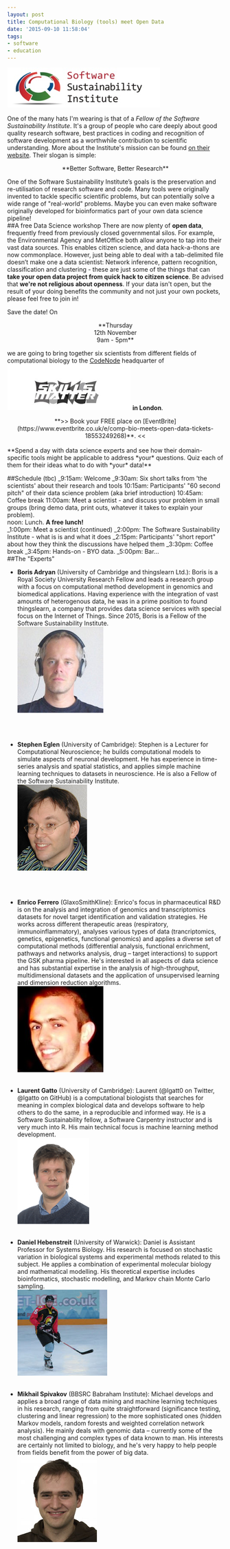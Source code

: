 ```yaml
---
layout: post
title: Computational Biology (tools) meet Open Data
date: '2015-09-10 11:58:04'
tags:
- software
- education
---
```


![](/content/images/2015/09/SSI.jpg)

One of the many hats I'm wearing is that of a *Fellow of the Software Sustainability Institute*. It's a group of people who care deeply about good quality research software, best practices in coding and recognition of software development as a worthwhile contribution to scientific understanding. More about the Institute's mission can be found [on their website](http://www.software.ac.uk). Their slogan is simple:

<center>**Better Software, Better Research**</center>

One of the Software Sustainability Institute’s goals is the preservation and re-utilisation of research software and code. Many tools were originally invented to tackle specific scientific problems, but can potentially solve a wide range of "real-world" problems. Maybe you can even make software originally developed for bioinformatics part of your own data science pipeline!
<br>
##A free Data Science workshop
There are now plenty of **open data**, frequently freed from previously closed governmental silos. For example, the Environmental Agency and MetOffice both allow anyone to tap into their vast data sources. This enables citizen science, and data hack-a-thons are now commonplace. However, just being able to deal with a tab-delimited file doesn’t make one a data scientist: Network inference, pattern recognition, classification and clustering - these are just some of the things that can **take your open data project from quick hack to citizen science**. Be advised that **we're not religious about openness**. If your data isn't open, but the result of your doing benefits the community and not just your own pockets, please feel free to join in!

Save the date! On
<center>
**Thursday<br>12th November<br>9am - 5pm**
</center>

we are going to bring together six scientists from different fields of computational biology to  the [CodeNode](https://skillsmatter.com/locations/263-skills-matter-codenode) headquarter of
![](/content/images/2015/09/SM.jpg) **in London**.

<center>**>> Book your FREE place on [EventBrite](https://www.eventbrite.co.uk/e/comp-bio-meets-open-data-tickets-18553249268)**. <<</center>
<br>
**Spend a day with data science experts and see how their domain-specific tools might be applicable to address *your* questions. Quiz each of them for their ideas what to do with *your* data!**


##Schedule (tbc)
_9:15am: Welcome
_9:30am: Six short talks from 'the scientists' about their research and tools
10:15am: Participants' "60 second pitch" of their data science problem (aka brief introduction)
10:45am: Coffee break
11:00am: Meet a scientist - and discuss your problem in small groups (bring demo data, print outs, whatever it takes to explain your problem).
<br>
noon: Lunch. **A free lunch!**
<br>
_1:00pm: Meet a scientist (continued)
_2:00pm: The Software Sustainability Institute - what is is and what it does
_2:15pm: Participants' "short report" about how they think the discussions have helped them
_3:30pm: Coffee break
_3:45pm: Hands-on - BYO data.
_5:00pm: Bar...
<br>
##The "Experts"
* **Boris Adryan** (University of Cambridge and thingslearn Ltd.): Boris is a Royal Society University Research Fellow and leads a research group with a focus on computational method development in genomics and biomedical applications. Having experience with the integration of vast amounts of heterogenous data, he was in a prime position to found thingslearn, a company that provides data science services with special focus on the Internet of Things. Since 2015, Boris is a Fellow of the Software Sustainability Institute.<br>
![](/content/images/2015/09/boris.jpeg)
<br>
<br>

* **Stephen Eglen** (University of Cambridge): Stephen is a Lecturer for Computational Neuroscience; he builds computational models to simulate aspects of neuronal development. He has experience in time-series analysis and spatial statistics, and applies simple machine learning techniques to datasets in neuroscience. He is also a Fellow of the Software Sustainability Institute.<br>
![](/content/images/2015/09/stephen.jpg)
<br>
<br>

* **Enrico Ferrero** (GlaxoSmithKline): Enrico's focus in pharmaceutical R&D is on the analysis and integration of genomics and transcriptomics datasets for novel target identification and validation strategies. He works across different therapeutic areas (respiratory, immunoinflammatory), analyses various types of data (trancriptomics, genetics, epigenetics, functional genomics) and applies a diverse set of computational methods (differential analysis, functional enrichment, pathways and networks analysis, drug – target interactions) to support the GSK pharma pipeline. He's interested in all aspects of data science and has substantial expertise in the analysis of high-throughput, multidimensional datasets and the application of unsupervised learning and dimension reduction algorithms.<br>
![](/content/images/2015/09/EnricoFerrero.jpg)
<br><br>

* **Laurent Gatto** (University of Cambridge): Laurent (@lgatt0 on Twitter, @lgatto on GitHub) is a computational biologists that searches for meaning in complex biological data and develops software to help others to do the same, in a reproducible and informed way. He is a Software Sustainability fellow, a Software Carpentry instructor and is very much into R. His main technical focus is machine learning method development.<br>
![](/content/images/2015/09/laurent-gatto.jpg)
<br><br>

* **Daniel Hebenstreit** (University of Warwick): Daniel is Assistant Professor for Systems Biology. His research is focused on stochastic variation in biological systems and experimental methods related to this subject. He applies a combination of experimental molecular biology and mathematical modelling. His theoretical expertise includes bioinformatics, stochastic modelling, and Markov chain Monte Carlo sampling.<br>
![](/content/images/2015/09/DanHockey.jpg)
<br><br>

* **Mikhail Spivakov** (BBSRC Babraham Institute): Michael develops and applies a broad range of data mining and machine learning techniques in his research, ranging from quite straightforward (significance testing, clustering and linear regression) to the more sophisticated ones (hidden Markov models, random forests and weighted correlation network analysis). He mainly deals with genomic data – currently some of the most challenging and complex types of data known to man. His interests are certainly not limited to biology, and he's very happy to help people from fields benefit from the power of big data.<br>
![](/content/images/2015/09/mikhail_spivakov.jpg)